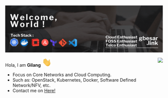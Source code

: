 ![](assets/Header.gif)

<a href="https://github.com/gilangvperdana/gilangvperdana">
  <img align="right" src="https://github-readme-stats.vercel.app/api?username=gilangvperdana&show_icons=true&bg_color=00000000" />
</a>

Hola,
I am **Gilang** <img src="https://raw.githubusercontent.com/gilangvperdana/gilangvperdana/main/assets/Hi.gif?raw=true" width="30">

- Focus on Core Networks and Cloud Computing. 
- Such as: OpenStack, Kubernetes, Docker, Software Defined Network/NFV, etc.
- Contact me on [Here!][1]

[1]: https://gbesar.link
